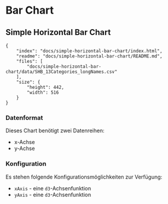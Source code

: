 # Bar Chart

## Simple Horizontal Bar Chart

```project
{
    "index": "docs/simple-horizontal-bar-chart/index.html",
    "readme": "docs/simple-horizontal-bar-chart/README.md",
    "files": [
        "docs/simple-horizontal-bar-chart/data/SHB_13Categories_longNames.csv"
    ],
    "size": {
        "height": 442,
        "width": 516
    }
}
```

### Datenformat

Dieses Chart benötigt zwei Datenreihen:

* x-Achse
* y-Achse

### Konfiguration

Es stehen folgende Konfigurationsmöglichkeiten zur Verfügung:

* `xAxis` - eine `d3`-Achsenfunktion
* `yAxis` - eine `d3`-Achsenfunktion

